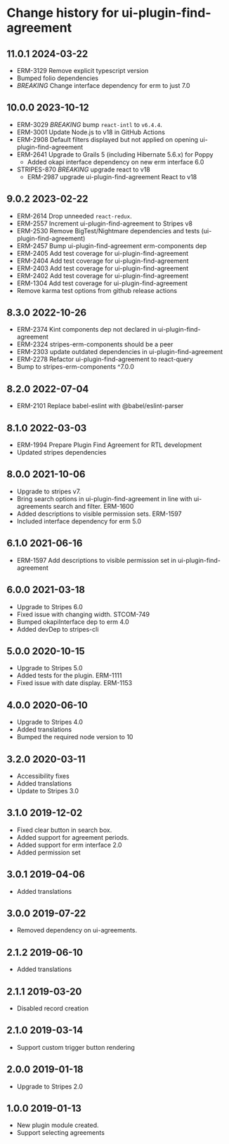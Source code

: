 # Change history for ui-plugin-find-agreement

## 11.0.1 2024-03-22
* ERM-3129 Remove explicit typescript version
* Bumped folio dependencies
* *BREAKING* Change interface dependency for erm to just 7.0

## 10.0.0 2023-10-12
* ERM-3029 *BREAKING* bump `react-intl` to `v6.4.4`.
* ERM-3001 Update Node.js to v18 in GitHub Actions
* ERM-2908 Default filters displayed but not applied on opening ui-plugin-find-agreement
* ERM-2641 Upgrade to Grails 5 (including Hibernate 5.6.x) for Poppy
  * Added okapi interface dependency on new erm interface 6.0
* STRIPES-870 *BREAKING* upgrade react to v18
  * ERM-2987 upgrade ui-plugin-find-agreement React to v18

## 9.0.2 2023-02-22
* ERM-2614 Drop unneeded `react-redux`.
* ERM-2557 Increment ui-plugin-find-agreement to Stripes v8
* ERM-2530 Remove BigTest/Nightmare dependencies and tests (ui-plugin-find-agreement)
* ERM-2457 Bump ui-plugin-find-agreement erm-components dep
* ERM-2405 Add test coverage for ui-plugin-find-agreement <View>
* ERM-2404 Add test coverage for ui-plugin-find-agreement <Modal>
* ERM-2403 Add test coverage for ui-plugin-find-agreement <Filters>
* ERM-2402 Add test coverage for ui-plugin-find-agreement <Container>
* ERM-1304 Add test coverage for ui-plugin-find-agreement <AgreementSearch>
* Remove karma test options from github release actions

## 8.3.0 2022-10-26
* ERM-2374 Kint components dep not declared in ui-plugin-find-agreement
* ERM-2324 stripes-erm-components should be a peer
* ERM-2303 update outdated dependencies in ui-plugin-find-agreement
* ERM-2278 Refactor ui-plugin-find-agreement to react-query
* Bump to stripes-erm-components ^7.0.0

## 8.2.0 2022-07-04
* ERM-2101 Replace babel-eslint with @babel/eslint-parser

## 8.1.0 2022-03-03
* ERM-1994 Prepare Plugin Find Agreement for RTL development
* Updated stripes dependencies

## 8.0.0 2021-10-06
* Upgrade to stripes v7.
* Bring search options in ui-plugin-find-agreement in line with ui-agreements search and filter. ERM-1600
* Added descriptions to visible permission sets. ERM-1597
* Included interface dependency for erm 5.0

## 6.1.0 2021-06-16
* ERM-1597 Add descriptions to visible permission set in ui-plugin-find-agreement

## 6.0.0 2021-03-18
* Upgrade to Stripes 6.0
* Fixed issue with changing width. STCOM-749
* Bumped okapiInterface dep to erm 4.0
* Added devDep to stripes-cli

## 5.0.0 2020-10-15
* Upgrade to Stripes 5.0
* Added tests for the plugin. ERM-1111
* Fixed issue with date display. ERM-1153

## 4.0.0 2020-06-10
* Upgrade to Stripes 4.0
* Added translations
* Bumped the required node version to 10

## 3.2.0 2020-03-11
* Accessibility fixes
* Added translations
* Update to Stripes 3.0

## 3.1.0 2019-12-02
* Fixed clear button in search box.
* Added support for agreement periods.
* Added support for erm interface 2.0
* Added permission set

## 3.0.1 2019-04-06
* Added translations

## 3.0.0 2019-07-22
* Removed dependency on ui-agreements.

## 2.1.2 2019-06-10
* Added translations

## 2.1.1 2019-03-20
* Disabled record creation

## 2.1.0 2019-03-14
* Support custom trigger button rendering

## 2.0.0 2019-01-18
* Upgrade to Stripes 2.0

## 1.0.0 2019-01-13
* New plugin module created.
* Support selecting agreements
